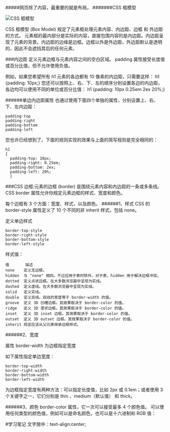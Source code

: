 #####网页除了内容，最重要的就是布局，
#######CSS 框模型 


![CSS 框模型](http://www.w3school.com.cn/i/ct_boxmodel.gif)


CSS 框模型 (Box Model) 规定了元素框处理元素内容、内边距、边框 和 外边距 的方式。
元素框的最内部分是实际的内容，直接包围内容的是内边距。内边距呈现了元素的背景。内边距的边缘是边框。边框以外是外边距，外边距默认是透明的，因此不会遮挡其后的任何元素。

###内边距
定义元素边框与元素内容之间的空白区域。
padding 属性接受长度值或百分比值，但不允许使用负值。

例如，如果您希望所有 h1 元素的各边都有 10 像素的内边距，只需要这样：
h1 {padding: 10px;}
您还可以按照上、右、下、左的顺序分别设置各边的内边距，各边均可以使用不同的单位或百分比值：
h1 {padding: 10px 0.25em 2ex 20%;}

######单边内边距属性
也通过使用下面四个单独的属性，分别设置上、右、下、左内边距：

 	padding-top
	padding-right
	padding-bottom
	padding-left

您也许已经想到了，下面的规则实现的效果与上面的简写规则是完全相同的：
	
	h1 
	{
	  padding-top: 10px;
	  padding-right: 0.25em;
	  padding-bottom: 2ex;
	  padding-left: 20%;
	  }
	
###CSS 边框:元素的边框 (border) 是围绕元素内容和内边距的一条或多条线。
CSS border 属性允许你规定元素边框的样式、宽度和颜色。

每个边框有 3 个方面：宽度、样式，以及颜色。
######1、样式
CSS 的 border-style 属性定义了 10 个不同的非 inherit 样式，包括 none。

定义单边样式

	border-top-style
	border-right-style
	border-bottom-style
	border-left-style

样式值：

	值	    描述
	none	定义无边框。
	hidden	与 "none" 相同。不过应用于表时除外，对于表，hidden 用于解决边框冲突。
	dotted	定义点状边框。在大多数浏览器中呈现为实线。
	dashed	定义虚线。在大多数浏览器中呈现为实线。
	solid	定义实线。
	double	定义双线。双线的宽度等于 border-width 的值。
	groove	定义 3D 凹槽边框。其效果取决于 border-color 的值。
	ridge	定义 3D 垄状边框。其效果取决于 border-color 的值。
	inset	定义 3D inset 边框。其效果取决于 border-color 的值。
	outset	定义 3D outset 边框。其效果取决于 border-color 的值。
	inherit	规定应该从父元素继承边框样式。
######2、宽度

 属性 border-width 为边框指定宽度

如下属性指定单边宽度：

	border-top-width
	border-right-width
	border-bottom-width
	border-left-width

为边框指定宽度有两种方法：可以指定长度值，比如 2px 或 0.1em；或者使用 3 个关键字之一，它们分别是 thin 、medium（默认值） 和 thick。

######3、颜色
border-color 属性，它一次可以接受最多 4 个颜色值。
可以使用任何类型的颜色值，例如可以是命名颜色，也可以是十六进制和 RGB 值：




#学习笔记
文字居中：text-align:center;